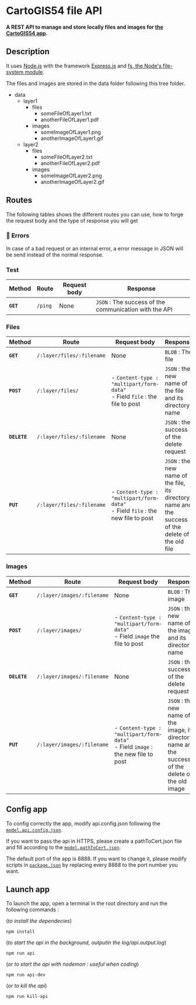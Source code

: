 # CartoGIS54 file API
__A REST API to manage and store locally files and images for [the CartoGIS54 app](https://github.com/infogeo54/CartoGIS54).__

## Description 
It uses [Node.js](https://nodejs.org/) with the framework [Express.js](https://expressjs.com/fr/) and [fs, the Node's file-system module](https://nodejs.org/api/fs.html).

The files and images are stored in the data folder following this tree folder.

- data
   - layer1
        - files
            - someFileOfLayer1.txt
            - anotherFileOfLayer1.pdf
        - images
            - someImageOfLayer1.png
            - anotherImageOfLayer1.gif
   - layer2
        - files
            - someFileOfLayer2.txt
            - anotherFileOfLayer2.pdf
        - images
            - someImageOfLayer2.png
            - anotherImageOfLayer2.gif

## Routes
The following tables shows the different routes you can use, how to forge the request body and the type of response you will get

### :rotating_light: Errors
 In case of a bad request or an internal error, a error message in JSON will be send instead of the normal response. 

### Test 
| Method | Route | Request body | Response
|--- | --- | --- | ---
| __`GET`__ | `/ping` | None | `JSON` : The success of the communication with the API

### Files
| Method | Route | Request body | Response
|--- | --- | --- | ---
| __`GET`__ | `/:layer/files/:filename` | None | `BLOB` : The file 
| __`POST`__ | `/:layer/files/` | - `Content-type : "multipart/form-data"` <br>  - Field `file` : the file to post | `JSON` : the new name of the file and its directory name 
| __`DELETE`__ | `/:layer/files/:filename` | None | `JSON` : the success of the delete request
| __`PUT`__ | `/:layer/files/:filename` | - `Content-type : "multipart/form-data"` <br>  - Field `file` : the new file to post | `JSON` : the new name of the file, its directory name and the success of the delete of the old file 

### Images
| Method | Route | Request body | Response
|--- | --- | --- | ---
| __`GET`__ | `/:layer/images/:filename` | None | `BLOB` : The image 
| __`POST`__ | `/:layer/images/` | - `Content-type : "multipart/form-data"` <br>  - Field `image` the file to post | `JSON` : the new name of the image and its directory name 
| __`DELETE`__ |  `/:layer/images/:filename` | None | `JSON` : the success of the delete request
| __`PUT`__ | `/:layer/images/:filename` | - `Content-type : "multipart/form-data"` <br>  - Field `image` : the new file to post | `JSON` : the new name of the image, its directory name and the success of the delete of the old image 

## Config app
To config correctly the app, modify api.config.json following the [`model.api.config.json`](https://raw.githubusercontent.com/infogeo54/CartoGIS54-file-API/master/model.api.config.json).

If you want to pass the api in HTTPS, please create a pathToCert.json file and fill according to the [`model.pathToCert.json`](model.pathToCert.json).

The default port of the app is 8888. If you want to change it, please modify scripts in [`package.json`](package.json) by replacing every 8888 to the port number you want.

## Launch app
To launch the app, open a terminal in the root directory and run the following commands :

(_to install the dependecies_) 
```
npm install
```

(_to start the api in the background, outputin the log/api.output.log_)
```
npm run api
```

(_or to start the api with nodemon : useful when coding_)
```
npm run api-dev
```


(_or to kill the api_)
```
npm run kill-api
```
